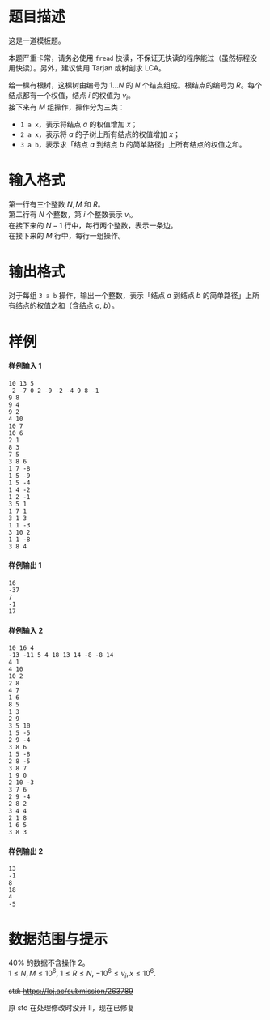 
# 题目描述

这是一道模板题。

本题严重卡常，请务必使用 `fread` 快读，不保证无快读的程序能过（虽然标程没用快读）。另外，建议使用 Tarjan 或树剖求 LCA。

给一棵有根树，这棵树由编号为 $1\dots N$ 的 $N$ 个结点组成。根结点的编号为 $R$。每个结点都有一个权值，结点 $i$ 的权值为 $v_i$。  
接下来有 $M$ 组操作，操作分为三类：

* `1 a x`，表示将结点 $a$ 的权值增加 $x$；
* `2 a x`，表示将 $a$ 的子树上所有结点的权值增加 $x$；
* `3 a b`，表示求「结点 $a$ 到结点 $b$ 的简单路径」上所有结点的权值之和。

# 输入格式

第一行有三个整数 $N,M$ 和 $R$。  
第二行有 $N$ 个整数，第 $i$ 个整数表示 $v_i$。  
在接下来的 $N-1$ 行中，每行两个整数，表示一条边。  
在接下来的 $M$ 行中，每行一组操作。

# 输出格式

对于每组 $\texttt{3 a b}$ 操作，输出一个整数，表示「结点 $a$ 到结点 $b$ 的简单路径」上所有结点的权值之和（含结点 $a,$ $b$）。

# 样例

#### 样例输入 1
```plain
10 13 5
-2 -7 0 2 -9 -2 -4 9 8 -1
9 8
9 4
9 2
4 10
10 7
10 6
2 1
8 3
7 5
3 8 6
1 7 -8
1 5 -9
1 5 -4
1 4 -2
1 2 -1
3 5 1
1 7 1
3 1 3
1 1 -3
3 10 2
1 1 -8
3 8 4
```

#### 样例输出 1
```plain
16
-37
7
-1
17
```

#### 样例输入 2
```plain
10 16 4
-13 -11 5 4 18 13 14 -8 -8 14
4 1
4 10
10 2
2 8
4 7
1 6
8 5
1 3
2 9
3 5 10
1 5 -5
2 9 -4
3 8 6
1 5 -8
2 8 -5
3 8 7
1 9 0
2 10 -3
3 7 6
2 9 -4
2 8 2
3 4 4
2 1 8
1 6 5
3 8 3
```

#### 样例输出 2
```plain
13
-1
8
18
4
-5
```

# 数据范围与提示

$40\%$ 的数据不含操作 2。  
$1\leqslant N, M\leqslant 10^6,$ $1\leqslant R\leqslant N,$ $-10^6\leqslant v_i, x\leqslant 10^6$.

~~std: https://loj.ac/submission/263789~~

原 std 在处理修改时没开 ll，现在已修复

